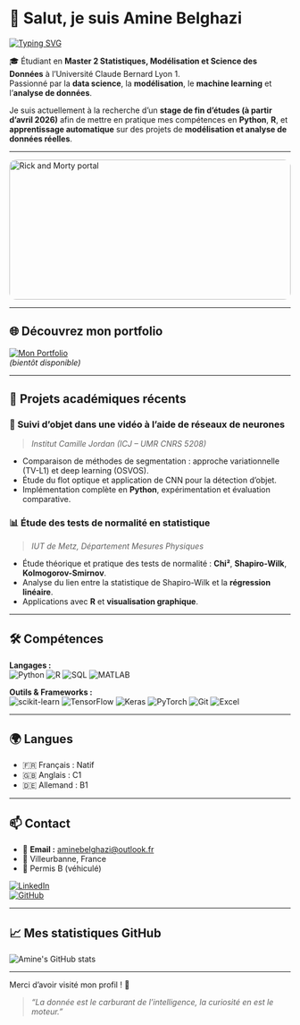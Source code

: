 # 👋 Salut, je suis Amine Belghazi  

[![Typing SVG](https://readme-typing-svg.herokuapp.com?color=36BCF7&center=true&vCenter=true&width=600&lines=Data+Scientist+%7C+ML+Enthusiast+%7C+Python+%26+R+Lover)](https://git.io/typing-svg)

🎓 Étudiant en **Master 2 Statistiques, Modélisation et Science des Données** à l’Université Claude Bernard Lyon 1.  
Passionné par la **data science**, la **modélisation**, le **machine learning** et l’**analyse de données**.

Je suis actuellement à la recherche d’un **stage de fin d’études (à partir d’avril 2026)** afin de mettre en pratique mes compétences en **Python**, **R**, et **apprentissage automatique** sur des projets de **modélisation et analyse de données réelles**.  

---

<img src="https://media.tenor.com/qv0kx0bO8ZkAAAAC/rick-and-morty-portal.gif"
     alt="Rick and Morty portal"
     style="width:100%; max-width:1000px; height:250px; object-fit:cover; border-radius:12px;" />


---

## 🌐 Découvrez mon portfolio

[![Mon Portfolio](https://img.shields.io/badge/Portfolio-Visiter-blue?style=for-the-badge&logo=github)](https://aminebelghazi.github.io/)  
*(bientôt disponible)*

---

## 🧠 Projets académiques récents

### 🎥 Suivi d’objet dans une vidéo à l’aide de réseaux de neurones  
> *Institut Camille Jordan (ICJ – UMR CNRS 5208)*  
- Comparaison de méthodes de segmentation : approche variationnelle (TV-L1) et deep learning (OSVOS).  
- Étude du flot optique et application de CNN pour la détection d’objet.  
- Implémentation complète en **Python**, expérimentation et évaluation comparative.

### 📊 Étude des tests de normalité en statistique  
> *IUT de Metz, Département Mesures Physiques*  
- Étude théorique et pratique des tests de normalité : **Chi²**, **Shapiro-Wilk**, **Kolmogorov-Smirnov**.  
- Analyse du lien entre la statistique de Shapiro-Wilk et la **régression linéaire**.  
- Applications avec **R** et **visualisation graphique**.

---

## 🛠 Compétences

**Langages :**  
![Python](https://img.shields.io/badge/Python-3776AB?style=for-the-badge&logo=python&logoColor=white)
![R](https://img.shields.io/badge/R-276DC3?style=for-the-badge&logo=r&logoColor=white)
![SQL](https://img.shields.io/badge/SQL-336791?style=for-the-badge&logo=postgresql&logoColor=white)
![MATLAB](https://img.shields.io/badge/MATLAB-ff7f0e?style=for-the-badge&logo=mathworks&logoColor=white)

**Outils & Frameworks :**  
![scikit-learn](https://img.shields.io/badge/scikit--learn-F7931E?style=for-the-badge&logo=scikitlearn&logoColor=white)
![TensorFlow](https://img.shields.io/badge/TensorFlow-FF6F00?style=for-the-badge&logo=tensorflow&logoColor=white)
![Keras](https://img.shields.io/badge/Keras-D00000?style=for-the-badge&logo=keras&logoColor=white)
![PyTorch](https://img.shields.io/badge/PyTorch-EE4C2C?style=for-the-badge&logo=pytorch&logoColor=white)
![Git](https://img.shields.io/badge/Git-F05032?style=for-the-badge&logo=git&logoColor=white)
![Excel](https://img.shields.io/badge/Excel-217346?style=for-the-badge&logo=microsoft-excel&logoColor=white)

---

## 🌍 Langues

- 🇫🇷 Français : Natif  
- 🇬🇧 Anglais : C1  
- 🇩🇪 Allemand : B1  

---

## 📫 Contact

- 📧 **Email :** [aminebelghazi@outlook.fr](mailto:aminebelghazi@outlook.fr)  
- 📍 Villeurbanne, France  
- 🚗 Permis B (véhiculé)  

[![LinkedIn](https://img.shields.io/badge/LinkedIn-AmineBelghazi-blue?style=for-the-badge&logo=linkedin)](https://www.linkedin.com/in/amine-belghazi/)  
[![GitHub](https://img.shields.io/badge/GitHub-AmineBelghazi-black?style=for-the-badge&logo=github)](https://github.com/AmineBelghazi)

---

## 📈 Mes statistiques GitHub

![Amine's GitHub stats](https://github-readme-stats.vercel.app/api?username=AmineBelghazi&show_icons=true&theme=tokyonight)

---

Merci d’avoir visité mon profil ! 🌟  
> *“La donnée est le carburant de l’intelligence, la curiosité en est le moteur.”*  
